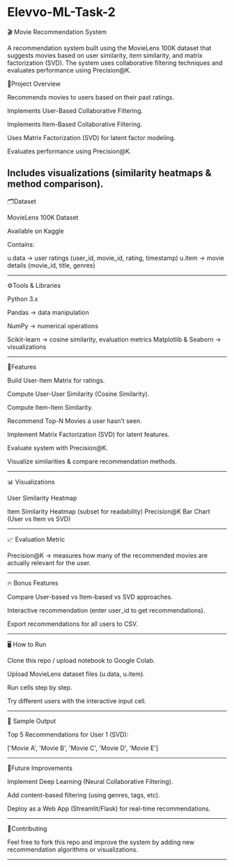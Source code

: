 # Elevvo-ML-Task-2

🎬 Movie Recommendation System

A recommendation system built using the MovieLens 100K dataset that suggests movies based on user similarity, item similarity, and matrix factorization (SVD). The system uses collaborative filtering techniques and evaluates performance using Precision@K.

📌Project Overview

Recommends movies to users based on their past ratings.

Implements User-Based Collaborative Filtering.

Implements Item-Based Collaborative Filtering.

Uses Matrix Factorization (SVD) for latent factor modeling.

Evaluates performance using Precision@K.

Includes visualizations (similarity heatmaps & method comparison).
----
🗂Dataset

MovieLens 100K Dataset

Available on Kaggle

Contains:

u.data → user ratings (user_id, movie_id, rating, timestamp)
u.item → movie details (movie_id, title, genres)

-----               

⚙Tools & Libraries

Python 3.x

Pandas → data manipulation

NumPy → numerical operations

Scikit-learn → cosine similarity, evaluation metrics
Matplotlib & Seaborn → visualizations

----
🚀Features

Build User-Item Matrix for ratings.

Compute User-User Similarity (Cosine Similarity).

Compute Item-Item Similarity.

Recommend Top-N Movies a user hasn’t seen.

Implement Matrix Factorization (SVD) for latent features.

Evaluate system with Precision@K.

Visualize similarities & compare recommendation methods.

----
📊 Visualizations

User Similarity Heatmap

Item Similarity Heatmap (subset for readability)
Precision@K Bar Chart (User vs Item vs SVD)

----
📈 Evaluation Metric

Precision@K → measures how many of the recommended movies are actually relevant for the user.

----
🔥 Bonus Features

Compare User-based vs Item-based vs SVD approaches.

Interactive recommendation (enter user_id to get recommendations).

Export recommendations for all users to CSV.

----
🖥 How to Run

Clone this repo / upload notebook to Google Colab.

Upload MovieLens dataset files (u.data, u.item).

Run cells step by step.

Try different users with the interactive input cell.

----
📌 Sample Output

Top 5 Recommendations for User 1 (SVD):

['Movie A', 'Movie B', 'Movie C', 'Movie D', 'Movie E']

---
📜Future Improvements

Implement Deep Learning (Neural Collaborative Filtering).

Add content-based filtering (using genres, tags, etc).

Deploy as a Web App (Streamlit/Flask) for real-time recommendations.

----
🤝Contributing

Feel free to fork this repo and improve the system by adding new recommendation algorithms or visualizations.

----
